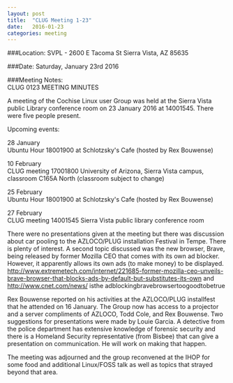 ```yaml
---
layout: post
title:  "CLUG Meeting 1-23"
date:   2016-01-23
categories: meeting
---
```

###Location: SVPL - 2600 E Tacoma St Sierra Vista, AZ 85635

###Date: Saturday, January 23rd 2016

###Meeting Notes:  
CLUG 01­23 MEETING MINUTES  

A meeting of the Cochise Linux user Group was held at the Sierra Vista public Library conference room on 23 January 2016 at 1400­1545. There were five people present.  
  
Upcoming events:  
  
28 January  
Ubuntu Hour 1800­1900 at Schlotzsky's Cafe (hosted by Rex Bouwense)  

10 February  
CLUG meeting 1700­1800 University of Arizona, Sierra Vista campus, classroom C165A North (classroom subject to change)  
  
25 February  
Ubuntu Hour 1800­1900 at Schlotzsky's Cafe (hosted by Rex Bouwense)  
  
27 February  
CLUG meeting 1400­1545 Sierra Vista public library conference room  
  
  
There were no presentations given at the meeting but there was discussion about car pooling to the AZLOCO/PLUG installation Festival in Tempe. There is plenty of interest. A second topic discussed was the new browser, Brave, being released by former Mozilla CEO that comes with its own ad blocker. However, it apparently allows its own ads (to make money) to be displayed. <http://www.extremetech.com/internet/221685-former-mozilla-ceo-unveils-brave-browser-that-blocks-ads-by-default-but-substitutes-its-own> and <http://www.cnet.com/news/> is­the ad­blocking­brave­browser­too­good­to­be­true  
  
Rex Bouwense reported on his activities at the AZLOCO/PLUG installfest that he attended on 16 January. The Group now has access to a projector and a server compliments of AZLOCO, Todd Cole, and Rex Bouwense. Two suggestions for presentations were made by Louie Garcia. A detective from the police department has extensive knowledge of forensic security and there is a Homeland Security representative (from Bisbee) that can give a presentation on communication. He will work on making that happen.
  
The meeting was adjourned and the group reconvened at the IHOP for some food and additional Linux/FOSS talk as well as topics that strayed beyond that area.  
